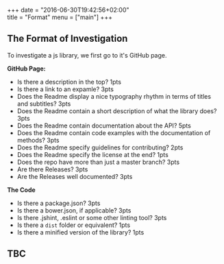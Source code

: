 +++
date = "2016-06-30T19:42:56+02:00"  
title = "Format"
menu = ["main"]
+++

## The Format of Investigation

To investigate a js library, we first go to it's GitHub page.

**GitHub Page:**  
- Is there a description in the top? 1pts  
- Is there a link to an expamle? 3pts  
- Does the Readme display a nice typography rhythm in terms of titles and subtitles? 3pts  
- Does the Readme contain a short description of what the library does? 3pts  
- Does the Readme contain documentation about the API? 5pts  
- Does the Readme contain code examples with the documentation of methods? 3pts  
- Does the Readme specify guidelines for contributing? 2pts  
- Does the Readme specify the license at the end? 1pts  
- Does the repo have more than just a master branch? 3pts  
- Are there Releases? 3pts  
- Are the Releases well documented? 3pts  

**The Code**  
- Is there a package.json? 3pts  
- Is there a bower.json, if applicable? 3pts  
- Is there .jshint, .eslint or some other linting tool? 3pts  
- Is there a `dist` folder or equivalent? 1pts  
- Is there a minified version of the library? 1pts  

## TBC